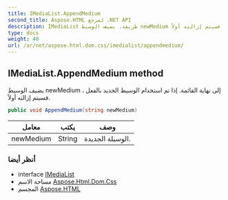 ```yaml
---
title: IMediaList.AppendMedium
second_title: Aspose.HTML لمرجع .NET API
description: IMediaList طريقة. يضيف الوسيط newMedium إلى نهاية القائمة. إذا تم استخدام الوسيط الجديد بالفعل  فسيتم إزالته أولاً.
type: docs
weight: 40
url: /ar/net/aspose.html.dom.css/imedialist/appendmedium/
---
```

## IMediaList.AppendMedium method

يضيف الوسيط newMedium إلى نهاية القائمة. إذا تم استخدام الوسيط الجديد بالفعل ، فسيتم إزالته أولاً.

```csharp
public void AppendMedium(string newMedium)
```

| معامل | يكتب | وصف |
| --- | --- | --- |
| newMedium | String | الوسيلة الجديدة. |

### أنظر أيضا

* interface [IMediaList](../)
* مساحة الاسم [Aspose.Html.Dom.Css](../../imedialist/)
* المجسم [Aspose.HTML](../../../)



